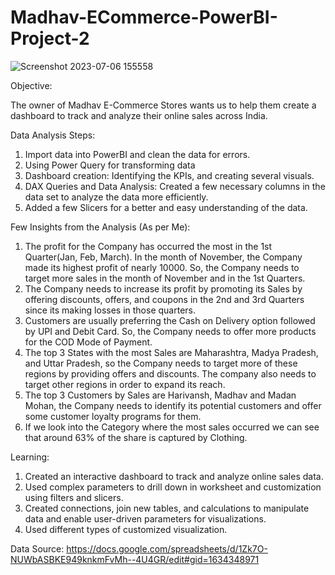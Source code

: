 # Madhav-ECommerce-PowerBI-Project-2

![Screenshot 2023-07-06 155558](https://github.com/Nikki9529/Mahadev-ECommerce-PowerBI-Project-2/assets/138506756/8b939309-6fa3-46b5-9a2e-3bac88b4df52)

Objective:

The owner of Madhav E-Commerce Stores wants us to help them create a dashboard to track and analyze their online sales across India.

Data Analysis Steps:

1. Import data into PowerBI and clean the data for errors.
2. Using Power Query for transforming data
3. Dashboard creation: Identifying the KPIs, and creating several visuals.
4. DAX Queries and Data Analysis: Created a few necessary columns in the data set to analyze the data more efficiently.
5. Added a few Slicers for a better and easy understanding of the data.


Few Insights from the Analysis (As per Me):

1. The profit for the Company has occurred the most in the 1st Quarter(Jan, Feb, March). In the month of November, the Company made its highest profit of nearly 10000. So, the Company needs to target more sales in the month of November and in the 1st Quarters.
2. The Company needs to increase its profit by promoting its Sales by offering discounts, offers, and coupons in the 2nd and 3rd Quarters since its making losses in those quarters.
3. Customers are usually preferring the Cash on Delivery option followed by UPI and Debit Card. So, the Company needs to offer more products for the COD Mode of Payment.
4. The top 3 States with the most Sales are Maharashtra, Madya Pradesh, and Uttar Pradesh, so the Company needs to target more of these regions by providing offers and discounts. The company also needs to target other regions in order to expand its reach.
5. The top 3 Customers by Sales are Harivansh, Madhav and Madan Mohan, the Company needs to identify its potential customers and offer some customer loyalty programs for them.
6. If we look into the Category where the most sales occurred we can see that around 63% of the share is captured by Clothing.


Learning: 
1. Created an interactive dashboard to track and analyze online sales data.
2. Used complex parameters to drill down in worksheet and customization using filters and slicers.
3. Created connections, join new tables, and calculations to manipulate data and enable user-driven parameters for visualizations.
4. Used different types of customized visualization.

Data Source: https://docs.google.com/spreadsheets/d/1Zk7O-NUWbASBKE949knkmFvMh--4U4GR/edit#gid=1634348971


